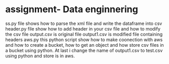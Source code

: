 # assignment- Data enginnering
ss.py file shows how to parse the xml file and write the dataframe into csv
header.py file show  how to add header in your csv file and how to modify the csv file
output.csv is original file
output1.csv is modified file containing headers
aws.py this python script show how to make coonection with aws and how to create a bucket, how to get an object and how store csv files in a bucket using python.
At last i change the name of output1.csv to test.csv using python and store is in aws.

